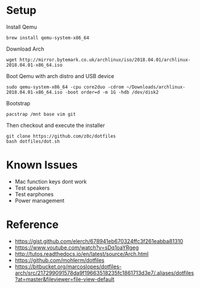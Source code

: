 Setup
=====

Install Qemu
```
brew install qemu-system-x86_64
```

Download Arch
```
wget http://mirror.bytemark.co.uk/archlinux/iso/2018.04.01/archlinux-2018.04.01-x86_64.iso
```

Boot Qemu with arch distro and USB device
```
sudo qemu-system-x86_64 -cpu core2duo -cdrom ~/Downloads/archlinux-2018.04.01-x86_64.iso -boot order=d -m 1G -hdb /dev/disk2
```

Bootstrap
```
pacstrap /mnt base vim git
```

Then checkout and execute the installer
```
git clone https://github.com/z0c/dotfiles
bash dotfiles/dot.sh
```

Known Issues
============
* Mac function keys dont work
* Test speakers
* Test earphones
* Power management

Reference
=========

* https://gist.github.com/elerch/678941eb670324ffc3f261eabba81310
* https://www.youtube.com/watch?v=sDq1oaYRgeg
* http://tutos.readthedocs.io/en/latest/source/Arch.html
* https://github.com/mohlerm/dotfiles
* https://bitbucket.org/marcoslopes/dotfiles-arch/src/217299091578da9f19663518235fc1861713d3e7/.aliases/dotfiles?at=master&fileviewer=file-view-default
